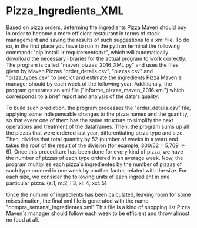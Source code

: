 # Pizza_Ingredients_XML
Based on pizza orders, determing the ingredients Pizza Maven should buy in order to become a more efficient restaurant
in terms of stock management and saving the results of such suggestions to a xml file.
To do so, in the first place you have to run in the python terminal the following command: "pip install -r requirements.txt",
which will automatically download the necessary libraries for the actual program to work correctly. The program is called
"maven_pizzas_2016_XML.py" and uses the files given by Maven Pizzas "order_details.csv", "pizzas.csv" and "pizza_types.csv"
to predict and estimate the ingredients Pizza Maven´s manager should by each week of the following year. Additionaly, the
program generates an xml file ("informe_pizzas_maven_2016.xml") which corresponds to a brief report and analysis of the
data's quality. 

To build such prediction, the program processes the "order_details.csv" file, applying some indispensable changes to the
pizza names and the quantity, so that every one of them has the same structure to simplify the next operations and treatment
of the dataframes. Then, the program sums up all the pizzas that were ordered last year, differentiating pizza type and size.
Then, divides that total quantity by 52 (number of weeks in a year) and takes the roof of the result of the division
(for example, 300/52 = 5,769 => 6). Once this procediture has been done for every kind of pizza, we have the number of pizzas
of each type ordered in an average week. Now, the program multiplies each pizza´s ingredientes by the number of pizzas of such
type ordered in one week by another factor, related with the size. For each size, we consider the following units of each
ingredient in one particular pizza: {s:1, m:2, l:3, xl: 4, xxl: 5}

Once the number of ingredients has been calculated, leaving room for some misestimation, the final xml file is generated with the
name "compra_semanal_ingredientes.xml" This file is a kind of shopping list Pizza Maven´s manager should follow each week to be
efficient and throw almost no food at all.
